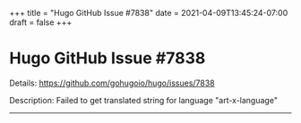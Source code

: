+++
title = "Hugo GitHub Issue #7838"
date = 2021-04-09T13:45:24-07:00
draft = false
+++
# Hugo GitHub Issue #7838

Details: <https://github.com/gohugoio/hugo/issues/7838>

Description: Failed to get translated string for language "art-x-language"

---
